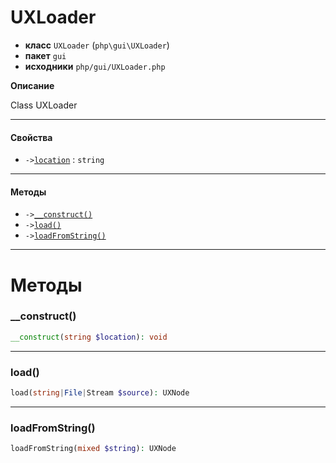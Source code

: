 # UXLoader

- **класс** `UXLoader` (`php\gui\UXLoader`)
- **пакет** `gui`
- **исходники** `php/gui/UXLoader.php`

**Описание**

Class UXLoader

---

#### Свойства

- `->`[`location`](#prop-location) : `string`

---

#### Методы

- `->`[`__construct()`](#method-__construct)
- `->`[`load()`](#method-load)
- `->`[`loadFromString()`](#method-loadfromstring)

---
# Методы

<a name="method-__construct"></a>

### __construct()
```php
__construct(string $location): void
```

---

<a name="method-load"></a>

### load()
```php
load(string|File|Stream $source): UXNode
```

---

<a name="method-loadfromstring"></a>

### loadFromString()
```php
loadFromString(mixed $string): UXNode
```